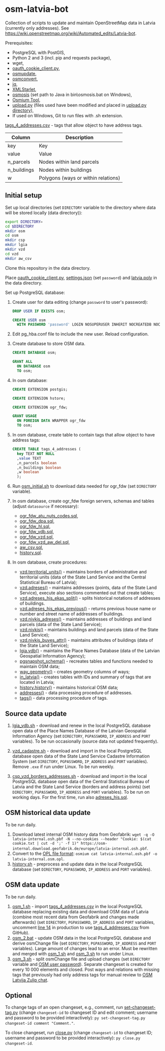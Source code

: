 # osm-latvia-bot
Collection of scripts to update and maintain OpenStreetMap data in Latvia (currently only addresses). See https://wiki.openstreetmap.org/wiki/Automated_edits/Latvia-bot.

Prerequisites:
* PostgreSQL with PostGIS,
* Python 2 and 3 (incl. pip and requests package),
* wget,
* [oauth_cookie_client.py](https://github.com/geofabrik/sendfile_osm_oauth_protector/blob/master/oauth_cookie_client.py),
* [osmupdate](https://wiki.openstreetmap.org/wiki/Osmupdate),
* [osmconvert](https://wiki.openstreetmap.org/wiki/Osmconvert),
* [jq](https://stedolan.github.io/jq/),
* [XMLStarlet](http://xmlstar.sourceforge.net/),
* [osmosis](https://github.com/openstreetmap/osmosis) (set path to Java in bin\osmosis.bat on Windows),
* [Osmium Tool](https://osmcode.org/osmium-tool/),
* [upload.py](https://wiki.openstreetmap.org/wiki/Upload.py) (files used have been modified and placed in [upload.py directory](upload.py)),
* If used on Windows, Git to run files with .sh extension.

[tags_4_addresses.csv](tags_4_addresses.csv) - tags that allow object to have address tags.

| Column      | Description                         |
|-------------|-------------------------------------|
| key         | Key                                 |
| value       | Value                               |
| n_parcels   | Nodes within land parcels           |
| n_buildings | Nodes within buildings              |
| w           | Polygons (ways or within relations) |

## Initial setup

Set up local directories (set `DIRECTORY` variable to the directory where data will be stored locally (data directory)):

```sh
export DIRECTORY=
cd $DIRECTORY
mkdir osm
cd osm
mkdir csp
mkdir lgia
mkdir vzd
cd vzd
mkdir aw_csv
```

Clone this repository in the data directory.

Place [oauth_cookie_client.py](https://github.com/geofabrik/sendfile_osm_oauth_protector/blob/master/oauth_cookie_client.py), [settings.json](settings.json) (set `password`) and [latvia.poly](https://download.geofabrik.de/europe/latvia.poly) in the data directory.

Set up PostgreSQL database:

1. Create user for data editing (change `password` to user's password):

   ```sql
   DROP USER IF EXISTS osm;

   CREATE USER osm
     WITH PASSWORD 'password' LOGIN NOSUPERUSER INHERIT NOCREATEDB NOCREATEROLE NOREPLICATION;
   ```

2. Edit pg_hba.conf file to include the new user. Reload configuration.

3. Create database to store OSM data.

   ```sql
   CREATE DATABASE osm;

   GRANT ALL
     ON DATABASE osm
     TO osm;
   ```

4. In osm database:

   ```sql
   CREATE EXTENSION postgis;

   CREATE EXTENSION hstore;

   CREATE EXTENSION ogr_fdw;

   GRANT USAGE
     ON FOREIGN DATA WRAPPER ogr_fdw
     TO osm;
   ```

5. In osm database, create table to contain tags that allow object to have address tags:

   ```sql
   CREATE TABLE tags_4_addresses (
     key TEXT NOT NULL
     ,value TEXT
     ,n_parcels boolean
     ,n_buildings boolean
     ,w boolean
     );
   ```

6. Run [osm_initial.sh](osm_initial.sh) to download data needed for ogr_fdw (set `DIRECTORY` variable).

7. In osm database, create ogr_fdw foreign servers, schemas and tables (adjust `datasource` if necessary):

   * [ogr_fdw_atu_nuts_codes.sql](ogr_fdw_atu_nuts_codes.sql),
   * [ogr_fdw_dpa.sql](ogr_fdw_dpa.sql),
   * [ogr_fdw_hl.sql](ogr_fdw_hl.sql),
   * [ogr_fdw_vdb.sql](ogr_fdw_vdb.sql),
   * [ogr_fdw_vzd.sql](ogr_fdw_vzd.sql),
   * [ogr_fdw_vzd_aw_del.sql](ogr_fdw_vzd_aw_del.sql),
   * [aw_csv.sql](aw_csv.sql),
   * [history.sql](history.sql).

8. In osm database, create procedures:

   * [vzd.territorial_units()](territorial_units.sql) - maintains borders of administrative and territorial units (data of the State Land Service and the Central Statistical Bureau of Latvia);
   * [vzd.adreses()](adreses.sql) - maintains addresses (points, data of the State Land Service), execute also sections commented out that create tables;
   * [vzd.adreses_his_ekas_split()](adreses_his_ekas_split.sql) - splits historical notations of addresses of buildings.
   * [vzd.adreses_his_ekas_previous()](adreses_his_ekas_previous.sql) - returns previous house name or number and street name of addresses of buildings.
   * [vzd.nivkis_adreses()](nivkis_adreses.sql) - maintains addresses of buildings and land parcels (data of the State Land Service);
   * [vzd.nivkis()](nivkis.sql) - maintains buildings and land parcels (data of the State Land Service);
   * [vzd.nivkis_buves_attr()](nivkis_buves_attr.sql) - maintains attributes of buildings (data of the State Land Service);
   * [lgia.vdb()](vdb.sql) - maintains the Place Names Database (data of the Latvian Geospatial Information Agency);
   * [pgsnapshot_schema()](pgsnapshot_schema.sql) - recreates tables and functions needed to maintain OSM data;
   * [way_geometry()](way_geometry.sql) - creates geometry columns of ways;
   * [in_latvia()](in_latvia.sql) - creates tables with IDs and summary of tags that are located in Latvia;
   * [history.history()](history_proc.sql) - maintains historical OSM data;
   * [addresses()](addresses.sql) - data processing procedure of addresses.
   * [tags()](tags.sql) - data processing procedure of tags.

## Source data update

1. [lgia_vdb.sh](lgia_vdb.sh) - download and renew in the local PostgreSQL database open data of the Place Names Database of the Latvian Geospatial Information Agency (set `DIRECTORY`, `PGPASSWORD`, `IP_ADDRESS` and `PORT` variables). To be run occasionally (source data not updated frequently).

2. [vzd_cadastre.sh](vzd_cadastre.sh) - download and import in the local PostgreSQL database open data of the State Land Service Cadastre Information System (set `DIRECTORY`, `PGPASSWORD`, `IP_ADDRESS` and `PORT` variables). Remove `.exe` if run under Linux. To be run weekly.

3. [csp_vzd_borders_addresses.sh](csp_vzd_borders_addresses.sh) - download and import in the local PostgreSQL database open data of the Central Statistical Bureau of Latvia and the State Land Service (borders and address points) (set `DIRECTORY`, `PGPASSWORD`, `IP_ADDRESS` and `PORT` variables). To be run on working days. For the first time, run also [adreses_his.sql](adreses_his.sql).

## OSM historical data update

To be run daily.

1. Download latest internal OSM history data from Geofabrik: `wget -q -O latvia-internal.osh.pbf -N --no-cookies --header "Cookie: $(cat cookie.txt | cut -d ';' -f 1)" https://osm-internal.download.geofabrik.de/europe/latvia-internal.osh.pbf`.
2. Convert to the [OPL file format](https://osmcode.org/opl-file-format/): `osmium cat latvia-internal.osh.pbf -o latvia-internal.osm.opl`.
3. [history.sh](history.sh) - preprocess and update data in the local PostgreSQL database (set `DIRECTORY`, `PGPASSWORD`, `IP_ADDRESS` and `PORT` variables).

## OSM data update

To be run daily.

1. [osm_1.sh](osm_1.sh) - import [tags_4_addresses.csv](tags_4_addresses.csv) in the local PostgreSQL database replacing existing data and download OSM data of Latvia (combine most recent data from Geofabrik and changes made afterwards) (set `DIRECTORY`, `PGPASSWORD`, `IP_ADDRESS` and `PORT` variables, uncomment [line 14](https://github.com/Davis-Klavins/osm-latvia-bot/blob/main/osm_1.sh#L14) in production to use [tags_4_addresses.csv](tags_4_addresses.csv) from GitHub).
2. [osm_2.bat](osm_2.bat) - update OSM data in the local PostgreSQL database and derive osmChange file (set `DIRECTORY`, `PGPASSWORD`, `IP_ADDRESS` and `PORT` variables). Large amount of changes lead to an error. Must be rewritten and merged with [osm_1.sh](osm_1.sh) and [osm_3.sh](osm_3.sh) to run under Linux.
4. [osm_3.sh](osm_3.sh) - split osmChange file and upload changes (set `DIRECTORY` variable and [OSM user password](osm_3.sh#L8)). Separate changeset is created for every 10 000 elements and closed. Post ways and relations with missing tags that previously had only address tags for manual review to [OSM Latvija Zulip chat](https://osmlatvija.zulipchat.com/).

## Optional

To change tags of an open changeset, e.g., comment, run [set-changeset-tag.py](upload.py/optional/set-changeset-tag.py) (change `changeset-id` to changeset ID and edit comment; username and password to be provided interactively): `py set-changeset-tag.py changeset-id comment "Comment."`.

To close changeset, run [close.py](upload.py/optional/close.py) (change `changeset-id` to changeset ID; username and password to be provided interactively): `py close.py changeset-id`.
